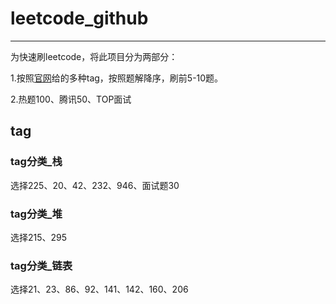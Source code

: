 # leetcode_github

---

为快速刷leetcode，将此项目分为两部分：

 1.按照[官网](https://leetcode-cn.com/problemset/all/)给的多种tag，按照题解降序，刷前5-10题。

 2.热题100、腾讯50、TOP面试

## tag

### tag分类_栈
选择225、20、42、232、946、面试题30

### tag分类_堆
选择215、295

### tag分类_链表
选择21、23、86、92、141、142、160、206

